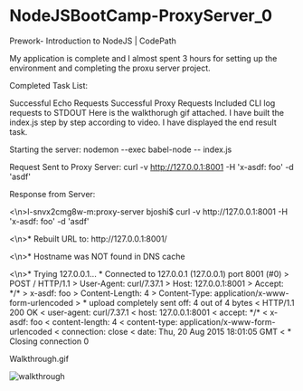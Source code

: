 # NodeJSBootCamp-ProxyServer_0
Prework- Introduction to NodeJS | CodePath 

My application is complete and I almost spent 3 hours for setting up the environment and completing the proxu server project.

Completed Task List:

Successful Echo Requests
Successful Proxy Requests
Included CLI
log requests to STDOUT
Here is the walkthorugh gif attached. I have built the index.js step by step according to video. I have displayed the end result task.

Starting the server:
 nodemon --exec babel-node -- index.js

Request Sent to Proxy Server:
curl -v http://127.0.0.1:8001 -H 'x-asdf: foo' -d 'asdf'

Response from Server:
<p><\n>l-snvx2cmg8w-m:proxy-server bjoshi$ curl -v http://127.0.0.1:8001 -H 'x-asdf: foo' -d 'asdf'
<p><\n>* Rebuilt URL to: http://127.0.0.1:8001/
<p><\n>* Hostname was NOT found in DNS cache
<p><\n>*   Trying 127.0.0.1...
* Connected to 127.0.0.1 (127.0.0.1) port 8001 (#0)
> POST / HTTP/1.1
> User-Agent: curl/7.37.1
> Host: 127.0.0.1:8001
> Accept: */*
> x-asdf: foo
> Content-Length: 4
> Content-Type: application/x-www-form-urlencoded
> 
* upload completely sent off: 4 out of 4 bytes
< HTTP/1.1 200 OK
< user-agent: curl/7.37.1
< host: 127.0.0.1:8001
< accept: */*
< x-asdf: foo
< content-length: 4
< content-type: application/x-www-form-urlencoded
< connection: close
< date: Thu, 20 Aug 2015 18:01:05 GMT
< 
* Closing connection 0

Walkthrough.gif

![walkthrough](https://cloud.githubusercontent.com/assets/5514807/9391072/b71136ea-4729-11e5-8396-2671f494a083.gif)
